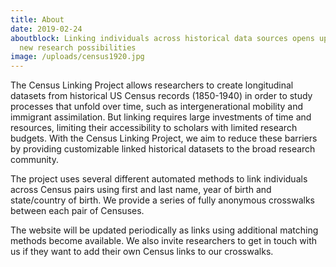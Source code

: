 ```yaml
---
title: About
date: 2019-02-24
aboutblock: Linking individuals across historical data sources opens up exciting
  new research possibilities
image: /uploads/census1920.jpg
---
```

The Census Linking Project allows researchers to create longitudinal datasets from historical US Census records (1850-1940) in order to study processes that unfold over time, such as intergenerational mobility and immigrant assimilation. But linking requires large investments of time and resources, limiting their accessibility to scholars with limited research budgets. With the Census Linking Project, we aim to reduce these barriers by providing customizable linked historical datasets to the broad research community.
  
The project uses several different automated methods to link individuals across Census pairs using first and last name, year of birth and state/country of birth. We provide a series of fully anonymous crosswalks between each pair of Censuses.
  
The website will be updated periodically as links using additional matching methods become available. We also invite researchers to get in touch with us if they want to add their own Census links to our crosswalks.
